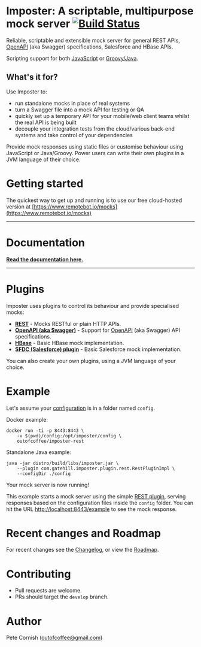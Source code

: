 # Imposter: A scriptable, multipurpose mock server [![Build Status](https://travis-ci.org/outofcoffee/imposter.svg?branch=master)](https://travis-ci.org/outofcoffee/imposter)

Reliable, scriptable and extensible mock server for general REST APIs,
[OpenAPI](https://github.com/OAI/OpenAPI-Specification) (aka Swagger) specifications,
Salesforce and HBase APIs.

Scripting support for both [JavaScript](https://www.javascript.com/) or [Groovy/Java](http://www.groovy-lang.org/).

## What's it for?

Use Imposter to:

* run standalone mocks in place of real systems
* turn a Swagger file into a mock API for testing or QA
* quickly set up a temporary API for your mobile/web client teams whilst the real API is being built
* decouple your integration tests from the cloud/various back-end systems and take control of your dependencies

Provide mock responses using static files or customise behaviour using JavaScript or Java/Groovy. Power users can write their own plugins in a JVM language of their choice.

# Getting started

The quickest way to get up and running is to use our free cloud-hosted version at [https://www.remotebot.io/mocks](https://www.remotebot.io/mocks)

*****
# Documentation

**[Read the documentation here.](http://outofcoffee.viewdocs.io/imposter/)**
*****

# Plugins

Imposter uses plugins to control its behaviour and provide specialised mocks:


* **[REST](docs/rest_plugin.md)** - Mocks RESTful or plain HTTP APIs.
* **[OpenAPI (aka Swagger)](docs/openapi_plugin.md)** - Support for [OpenAPI](https://github.com/OAI/OpenAPI-Specification) (aka Swagger) API specifications.
* **[HBase](docs/hbase_plugin.md)** - Basic HBase mock implementation.
* **[SFDC (Salesforce) plugin](docs/sfdc_plugin.md)** - Basic Salesforce mock implementation.

You can also create your own plugins, using a JVM language of your choice.

# Example

Let's assume your [configuration](docs/configuration.md) is in a folder named `config`.

Docker example:

    docker run -ti -p 8443:8443 \
        -v $(pwd)/config:/opt/imposter/config \
        outofcoffee/imposter-rest

Standalone Java example:

    java -jar distro/build/libs/imposter.jar \
        --plugin com.gatehill.imposter.plugin.rest.RestPluginImpl \
        --configDir ./config

Your mock server is now running!

This example starts a mock server using the simple
[REST plugin](docs/rest_plugin.md), serving responses based on the configuration files
inside the `config` folder. You can hit the URL
[http://localhost:8443/example](http://localhost:8443/example) to see the mock response.

# Recent changes and Roadmap
  
For recent changes see the [Changelog](CHANGELOG.md), or view the [Roadmap](docs/roadmap.md).

# Contributing

* Pull requests are welcome.
* PRs should target the `develop` branch.

# Author

Pete Cornish (outofcoffee@gmail.com)
